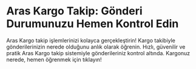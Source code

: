 # Aras Kargo Takip: Gönderi Durumunuzu Hemen Kontrol Edin
 Aras Kargo takip işlemlerinizi kolayca gerçekleştirin! Kargo takibiyle gönderilerinizin nerede olduğunu anlık olarak öğrenin. Hızlı, güvenilir ve pratik Aras Kargo takip sistemiyle gönderileriniz kontrol altında. Kargonuz nerede, hemen öğrenmek için tıklayın!
